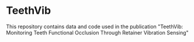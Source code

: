 # TeethVib
This repository contains data and code used in the publication "TeethVib: Monitoring Teeth Functional Occlusion Through Retainer Vibration Sensing"
